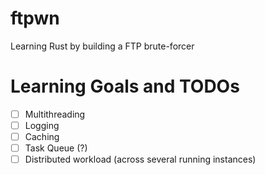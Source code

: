 # ftpwn
Learning Rust by building a FTP brute-forcer

# Learning Goals and TODOs
- [ ] Multithreading
- [ ] Logging
- [ ] Caching
- [ ] Task Queue (?)
- [ ] Distributed workload (across several running instances)
